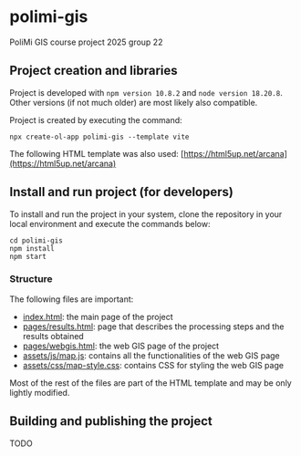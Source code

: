 # polimi-gis
PoliMi GIS course project 2025 group 22

## Project creation and libraries
Project is developed with `npm version 10.8.2` and `node version 18.20.8`. Other versions (if not much older) are most likely also compatible.

Project is created by executing the command:
```
npx create-ol-app polimi-gis --template vite
```

The following HTML template was also used: [https://html5up.net/arcana](https://html5up.net/arcana)

## Install and run project (for developers)
To install and run the project in your system, clone the repository in your local environment and execute the commands below:
```
cd polimi-gis
npm install
npm start
```

### Structure
The following files are important:
- [index.html](index.html): the main page of the project
- [pages/results.html](pages/results.html): page that describes the processing steps and the results obtained
- [pages/webgis.html](pages/webgis.html): the web GIS page of the project
- [assets/js/map.js](assets/js/map.js): contains all the functionalities of the web GIS page
- [assets/css/map-style.css](assets/css/map-style.css): contains CSS for styling the web GIS page

Most of the rest of the files are part of the HTML template and may be only lightly modified.

## Building and publishing the project
TODO